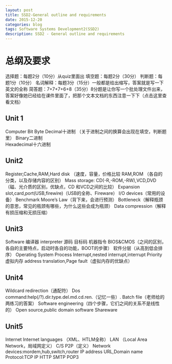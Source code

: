 ```yaml
---
layout: post
title: SSD2-General outline and requirements
date: 2015-12-20
categories: blog
tags: Software Systems Development2(SSD2)
description: SSD2 - General outline and requirements 
---
```


# 总纲及要求
选择题：每题2分（10分）从quiz里面出
填空题：每题2分（30分）
判断题：每题1分（10分）
名词解释：每题3分（15分）一般都是给出缩写，答案就是写一下英文的全称
简答题：7+7+7+6+8（35分）8分题是让你写一个批处理文件出来，答案好像她已经给在课件里面了，把那个文本文档的东西注意一下下（点击这里查看文档）

## Unit 1
Computer 
Bit 
Byte
Decimal十进制      （关于进制之间的换算会出现在填空，判断题里）
Binary二进制        
Hexadecimal十六进制 

## Unit2
Register,Cache,RAM,Hard disk （速度，容量，价格比较
RAM,ROM   （各自的分类，以及存储内容的区别）
Mass storage: CD(-R,-ROM,-RW),VCD,DVD（磁、光介质的区别，优缺点，CD 和VCD之间的比较）
Expansion slot,card,port(USB,firewire)（USB的全称、Fireware）
I/O devices（常用的设备）
Benchmark
Moore’s Law（背下来，会进行预测）
Bottleneck（解释瓶颈的意思，常见的瓶颈有哪些，为什么这些会成为瓶颈）
Data compression（解释有损压缩和无损压缩）


## Unit3
Software
编译器 interpreter 源码 目标码 机器指令
BIOS&CMOS（之间的区别，各自的主要特点，启动时各自的功能，BOOT的步骤）
软件分层（从高到低会排序）
Operating System
Process
Interrupt,nested interrupt,interrupt Priority
虚拟内存 address translation,Page fault（虚拟内存的优缺点）

## Unit4
Wildcard redirection（通配符）
Dos command:help(/?).dir.type.del.md.cd.ren.（记忆一些）.
Batch file（老师给的两练习的答案）
Software engineering（四个步骤，它们之间的关系不是线性的）
Open source,public domain software
Shareware

## Unit5
Internet
Internet languages    （XML、HTLM全称）
LAN  （Local Area Network，局域网定义）
C/S  P2P（定义）
Network devices:mordem,hub,switch,router
IP address
URL,Domain name
Protocol:TCP IP HTTP SMTP POP3

## 


## 


## 
## 